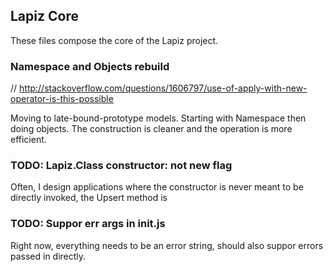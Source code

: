 ## Lapiz Core
These files compose the core of the Lapiz project.

### Namespace and Objects rebuild
// http://stackoverflow.com/questions/1606797/use-of-apply-with-new-operator-is-this-possible

Moving to late-bound-prototype models. Starting with Namespace then doing objects. The construction is cleaner and the operation is more efficient.

### TODO: Lapiz.Class constructor: not new flag
Often, I design applications where the constructor is never meant to be directly invoked, the Upsert method is

### TODO: Suppor err args in init.js
Right now, everything needs to be an error string, should also suppor errors passed in directly.